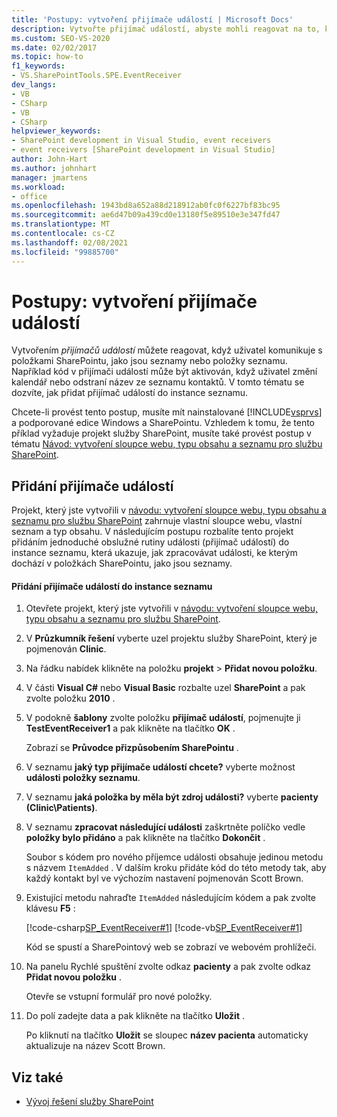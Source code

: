 ```yaml
---
title: 'Postupy: vytvoření přijímače událostí | Microsoft Docs'
description: Vytvořte přijímač událostí, abyste mohli reagovat na to, kdy uživatel komunikuje s položkami SharePointu, jako jsou seznamy nebo položky seznamu.
ms.custom: SEO-VS-2020
ms.date: 02/02/2017
ms.topic: how-to
f1_keywords:
- VS.SharePointTools.SPE.EventReceiver
dev_langs:
- VB
- CSharp
- VB
- CSharp
helpviewer_keywords:
- SharePoint development in Visual Studio, event receivers
- event receivers [SharePoint development in Visual Studio]
author: John-Hart
ms.author: johnhart
manager: jmartens
ms.workload:
- office
ms.openlocfilehash: 1943bd8a652a88d218912ab0fc0f6227bf83bc95
ms.sourcegitcommit: ae6d47b09a439cd0e13180f5e89510e3e347fd47
ms.translationtype: MT
ms.contentlocale: cs-CZ
ms.lasthandoff: 02/08/2021
ms.locfileid: "99885700"
---
```

# <a name="how-to-create-an-event-receiver"></a>Postupy: vytvoření přijímače událostí
  Vytvořením *přijímačů událostí* můžete reagovat, když uživatel komunikuje s položkami SharePointu, jako jsou seznamy nebo položky seznamu. Například kód v přijímači událostí může být aktivován, když uživatel změní kalendář nebo odstraní název ze seznamu kontaktů. V tomto tématu se dozvíte, jak přidat přijímač událostí do instance seznamu.

 Chcete-li provést tento postup, musíte mít nainstalované [!INCLUDE[vsprvs](../sharepoint/includes/vsprvs-md.md)] a podporované edice Windows a SharePointu. Vzhledem k tomu, že tento příklad vyžaduje projekt služby SharePoint, musíte také provést postup v tématu [Návod: vytvoření sloupce webu, typu obsahu a seznamu pro službu SharePoint](../sharepoint/walkthrough-create-a-site-column-content-type-and-list-for-sharepoint.md).

## <a name="adding-an-event-receiver"></a>Přidání přijímače událostí
 Projekt, který jste vytvořili v [návodu: vytvoření sloupce webu, typu obsahu a seznamu pro službu SharePoint](../sharepoint/walkthrough-create-a-site-column-content-type-and-list-for-sharepoint.md) zahrnuje vlastní sloupce webu, vlastní seznam a typ obsahu. V následujícím postupu rozbalíte tento projekt přidáním jednoduché obslužné rutiny události (přijímač událostí) do instance seznamu, která ukazuje, jak zpracovávat události, ke kterým dochází v položkách SharePointu, jako jsou seznamy.

#### <a name="to-add-an-event-receiver-to-the-list-instance"></a>Přidání přijímače událostí do instance seznamu

1. Otevřete projekt, který jste vytvořili v [návodu: vytvoření sloupce webu, typu obsahu a seznamu pro službu SharePoint](../sharepoint/walkthrough-create-a-site-column-content-type-and-list-for-sharepoint.md).

2. V **Průzkumník řešení** vyberte uzel projektu služby SharePoint, který je pojmenován **Clinic**.

3. Na řádku nabídek klikněte na položku **projekt**  >  **Přidat novou položku**.

4. V části **Visual C#** nebo **Visual Basic** rozbalte uzel **SharePoint** a pak zvolte položku **2010** .

5. V podokně **šablony** zvolte položku **přijímač událostí**, pojmenujte ji **TestEventReceiver1** a pak klikněte na tlačítko **OK** .

     Zobrazí se **Průvodce přizpůsobením SharePointu** .

6. V seznamu **jaký typ přijímače událostí chcete?** vyberte možnost **události položky seznamu**.

7. V seznamu **jaká položka by měla být zdroj události?** vyberte **pacienty (Clinic\Patients)**.

8. V seznamu **zpracovat následující události** zaškrtněte políčko vedle **položky bylo přidáno** a pak klikněte na tlačítko **Dokončit** .

     Soubor s kódem pro nového příjemce události obsahuje jedinou metodu s názvem `ItemAdded` . V dalším kroku přidáte kód do této metody tak, aby každý kontakt byl ve výchozím nastavení pojmenován Scott Brown.

9. Existující metodu nahraďte `ItemAdded` následujícím kódem a pak zvolte klávesu **F5** :

     [!code-csharp[SP_EventReceiver#1](../sharepoint/codesnippet/CSharp/CustomField1/TestEventReceiver1/TestEventReceiver1.cs#1)]
     [!code-vb[SP_EventReceiver#1](../sharepoint/codesnippet/VisualBasic/CustomField1_VB/EventReceiver1/EventReceiver1.vb#1)]

     Kód se spustí a SharePointový web se zobrazí ve webovém prohlížeči.

10. Na panelu Rychlé spuštění zvolte odkaz **pacienty** a pak zvolte odkaz **Přidat novou položku** .

     Otevře se vstupní formulář pro nové položky.

11. Do polí zadejte data a pak klikněte na tlačítko **Uložit** .

     Po kliknutí na tlačítko **Uložit** se sloupec **název pacienta** automaticky aktualizuje na název Scott Brown.

## <a name="see-also"></a>Viz také

- [Vývoj řešení služby SharePoint](../sharepoint/developing-sharepoint-solutions.md)